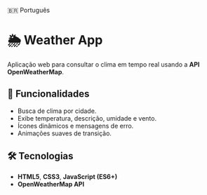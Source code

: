 🇧🇷 Português

# 🌦️ Weather App

Aplicação web para consultar o clima em tempo real usando a **API OpenWeatherMap**.

## 🚀 Funcionalidades
- Busca de clima por cidade.  
- Exibe temperatura, descrição, umidade e vento.  
- Ícones dinâmicos e mensagens de erro.  
- Animações suaves de transição.  

## 🛠️ Tecnologias
- **HTML5**, **CSS3**, **JavaScript (ES6+)**  
- **OpenWeatherMap API**  



